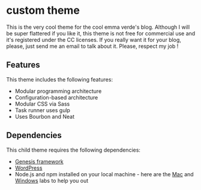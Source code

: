 # custom theme

This is the very cool theme for the cool emma verde's blog. Although I will be super flattered if you like it, this theme is not free for commercial use and it's registered under the CC licenses. If you really want it for your blog, please, just send me an email to talk about it. Please, respect my job !


## Features

This theme includes the following features:

- Modular programming architecture
- Configuration-based architecture
- Modular CSS via Sass
- Task runner uses gulp
- Uses Bourbon and Neat

## Dependencies

This child theme requires the following dependencies:

- [Genesis framework](http://my.studiopress.com/themes/genesis/)
- [WordPress](https://wordpress.org/download/)
- Node.js and npm installed on your local machine - here are the [Mac]((https://camillevillard.io/labs/local-development-environment-setup-mac/node-npm)) and [Windows](https://camillevillard.io/labs/local-development-environment-setup-windows/node-npm) labs to help you out
